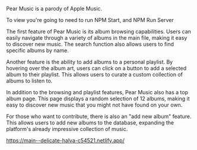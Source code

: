 

Pear Music is a parody of Apple Music. 

To view you're going to need to run NPM Start, and NPM Run Server

The first feature of Pear Music is its album browsing capabilities. Users can easily navigate through a variety of albums in the main file, making it easy to discover new music. The search function also allows users to find specific albums by name.

Another feature is the ability to add albums to a personal playlist. By hovering over the album art, users can click on a button to add a selected album to their playlist. This allows users to curate a custom collection of albums to listen to. 

In addition to the browsing and playlist features, Pear Music also has a top album page. This page displays a random selection of 12 albums, making it easy to discover new music that you might not have found on your own. 

For those who want to contribute, there is also an "add new album" feature. This allows users to add new albums to the database, expanding the platform's already impressive collection of music.

https://main--delicate-halva-c54521.netlify.app/